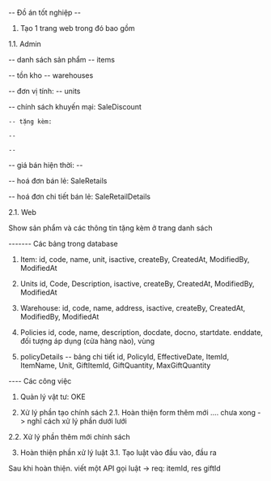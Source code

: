 -- Đồ án tốt nghiệp --

1. Tạo 1 trang web trong đó bao gồm

1.1. Admin

-- danh sách sản phẩm -- items

-- tồn kho -- warehouses

-- đơn vị tính: -- units

-- chính sách khuyến mại: SaleDiscount

    -- tặng kèm:

    -- 

    --

-- giá bán hiện thời: --

-- hoá đơn bán lẻ: SaleRetails

-- hoá đơn chi tiết bán  lẻ: SaleRetailDetails

2.1. Web

Show sản phẩm và các thông tin tặng kèm ở trang danh sách


------- Các bảng trong database

1. Item: 
id, code, name, unit, isactive, createBy, CreatedAt, ModifiedBy, ModifiedAt

2. Units
id, Code, Description, isactive, createBy, CreatedAt, ModifiedBy, ModifiedAt

3. Warehouse: 
id, code, name, address, isactive, createBy, CreatedAt, ModifiedBy, ModifiedAt

4. Policies
id, code, name, description, docdate, docno, startdate. enddate, đối tượng áp dụng (cửa hàng nào), vùng

5. policyDetails -- bảng chi tiết
id, PolicyId, EffectiveDate, ItemId, ItemName, Unit, GiftItemId, GiftQuantity, MaxGiftQuantity



---- Các công việc

1. Quản lý vật tư: OKE

2. Xử lý phần tạo chính sách
2.1. Hoàn thiện form thêm mới
.... chưa xong
-> nghĩ cách xử lý phần dưới lưới

2.2. Xử lý phần thêm mới chính sách

3. Hoàn thiện phần xử lý luật
3.1. Tạo luật vào đầu vào, đầu ra 

Sau khi hoàn thiện. viết một API gọi luật -> req: itemId, res giftId